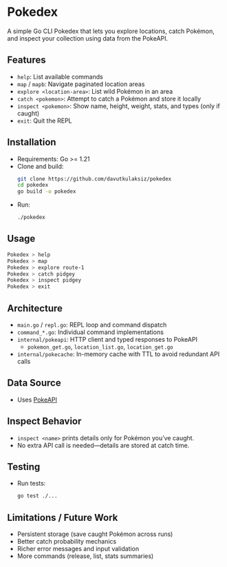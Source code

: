 # Pokedex

A simple Go CLI Pokedex that lets you explore locations, catch Pokémon, and inspect your collection using data from the PokeAPI.

## Features
- `help`: List available commands
- `map` / `mapb`: Navigate paginated location areas
- `explore <location-area>`: List wild Pokémon in an area
- `catch <pokemon>`: Attempt to catch a Pokémon and store it locally
- `inspect <pokemon>`: Show name, height, weight, stats, and types (only if caught)
- `exit`: Quit the REPL

## Installation
- Requirements: Go >= 1.21
- Clone and build:
  ```bash
  git clone https://github.com/davutkulaksiz/pokedex
  cd pokedex
  go build -o pokedex
  ```
- Run:
    ```bash
    ./pokedex
    ```

## Usage
```bash
Pokedex > help
Pokedex > map
Pokedex > explore route-1
Pokedex > catch pidgey
Pokedex > inspect pidgey
Pokedex > exit
```

## Architecture
- `main.go` / `repl.go`: REPL loop and command dispatch
- `command_*.go`: Individual command implementations
- `internal/pokeapi`: HTTP client and typed responses to PokeAPI
    - `pokemon_get.go`, `location_list.go`, `location_get.go`
- `internal/pokecache`: In-memory cache with TTL to avoid redundant API calls

## Data Source
- Uses [PokeAPI](https://pokeapi.co/)

## Inspect Behavior
- `inspect <name>` prints details only for Pokémon you’ve caught.
- No extra API call is needed—details are stored at catch time.

## Testing
- Run tests:
    ```bash
    go test ./...
    ```

## Limitations / Future Work
- Persistent storage (save caught Pokémon across runs)
- Better catch probability mechanics
- Richer error messages and input validation
- More commands (release, list, stats summaries)